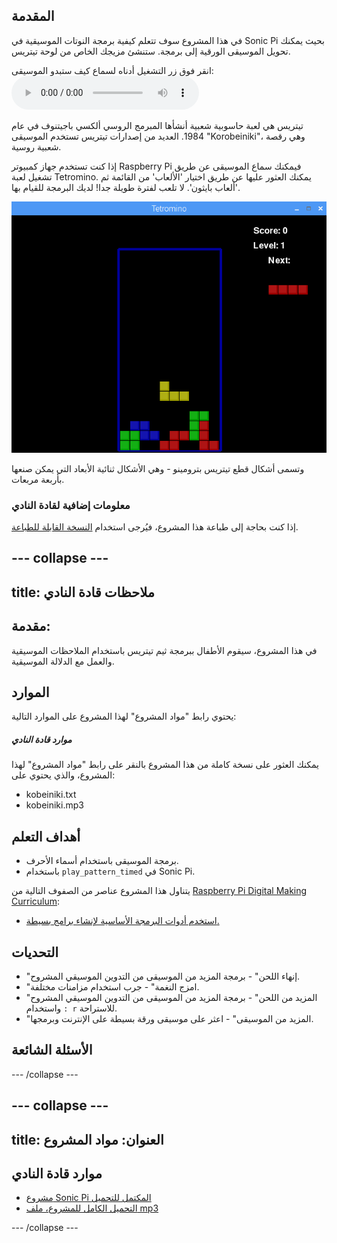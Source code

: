 ## المقدمة

في هذا المشروع سوف تتعلم كيفية برمجة النوتات الموسيقية في Sonic Pi بحيث يمكنك تحويل الموسيقى الورقية إلى برمجة. ستنشئ مزيجك الخاص من لوحة تيتريس.

<div id="audio-preview" class="pdf-hidden">
  انقر فوق زر التشغيل أدناه لسماع كيف ستبدو الموسيقى: 
<audio controls preload> 
  <source src="resources/korobeiniki.mp3" type="audio/mpeg">
المتصفح الخاص بك لا يدعم عنصر <code>الصوت </code>. 
</audio>
</div>

تيتريس هي لعبة حاسوبية شعبية أنشأها المبرمج الروسي ألكسي باجيتنوف في عام 1984. العديد من إصدارات تيتريس تستخدم الموسيقى "Korobeiniki"، وهي رقصة شعبية روسية.

إذا كنت تستخدم جهاز كمبيوتر Raspberry Pi فيمكنك سماع الموسيقى عن طريق تشغيل لعبة Tetromino. يمكنك العثور عليها عن طريق اختيار 'الألعاب' من القائمة ثم 'ألعاب بايثون'. لا تلعب لفترة طويلة جدا! لديك البرمجة للقيام بها.

![لقطة الشاشة](images/tetromino.png)

وتسمى أشكال قطع تيتريس بترومينو - وهي الأشكال ثنائية الأبعاد التي يمكن صنعها بأربعة مربعات.

### معلومات إضافية لقادة النادي

إذا كنت بحاجة إلى طباعة هذا المشروع، فيُرجى استخدام [النسخة القابلة للطباعة](https://projects.raspberrypi.org/ar-SA/projects/tetris-theme/print).

--- collapse ---
---
title: ملاحظات قادة النادي
---

## مقدمة:

في هذا المشروع، سيقوم الأطفال ببرمجة ثيم تيتريس باستخدام الملاحظات الموسيقية والعمل مع الدلالة الموسيقية.

## الموارد

يحتوي رابط "مواد المشروع" لهذا المشروع على الموارد التالية:

##### موارد قادة النادي

يمكنك العثور على نسخة كاملة من هذا المشروع بالنقر على رابط "مواد المشروع" لهذا المشروع، والذي يحتوي على:

* kobeiniki.txt
* kobeiniki.mp3

## أهداف التعلم

* برمجة الموسيقى باستخدام أسماء الأحرف. 
* باستخدام `play_pattern_timed` في Sonic Pi.

يتناول هذا المشروع عناصر من الصفوف التالية من [Raspberry Pi Digital Making Curriculum](http://rpf.io/curriculum):

* [استخدم أدوات البرمجة الأساسية لإنشاء برامج بسيطة.](https://www.raspberrypi.org/curriculum/programming/creator)

## التحديات

* "إنهاء اللحن" - برمجة المزيد من الموسيقى من التدوين الموسيقي المشروح.
* "امزج النغمة" - جرب استخدام مزامنات مختلفة.
* "المزيد من اللحن" - برمجة المزيد من الموسيقى من التدوين الموسيقي المشروح واستخدام `: r` للاستراحة.
* "المزيد من الموسيقى" - اعثر على موسيقى ورقة بسيطة على الإنترنت وبرمجها.

## الأسئلة الشائعة

--- /collapse ---

--- collapse ---
---
title: العنوان: مواد المشروع
---

## موارد قادة النادي

* [مشروع Sonic Pi المكتمل للتحميل](resources/korobeiniki.txt)
* [التحميل الكامل للمشروع، ملف mp3](resources/korobeiniki.mp3)

--- /collapse ---